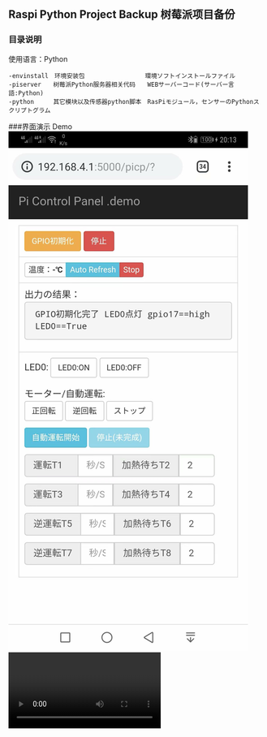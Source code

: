 ## Raspi Python Project Backup  树莓派项目备份
### 目录说明
使用语言：Python
```
-envinstall　环境安装包　　　　　　　　　　環境ソフトインストールファイル  
-piserver　　树莓派Python服务器相关代码　　WEBサーバーコード(サーバー言語:Python)  
-python　　  其它模块以及传感器python脚本　RasPiモジュール，センサーのPythonスクリプトグラム  
```
###界面演示  Demo
![](/python/assets/34.jpg)
![](/python/assets/demo.mp4)
